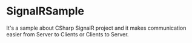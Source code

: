 # SignalRSample
It's a sample about CSharp SignalR project and it makes communication easier from Server to Clients or Clients to Server. 
